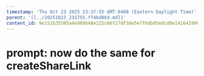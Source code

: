 ```yaml
---
timestamp: 'Thu Oct 23 2025 23:37:55 GMT-0400 (Eastern Daylight Time)'
parent: '[[../20251023_233755.ff4bd86d.md]]'
content_id: 9e152b35505a4e989b48e225c66f27df38e5e7f6db95edcd8e141641998c6fac
---
```


# prompt: now do the same for createShareLink
